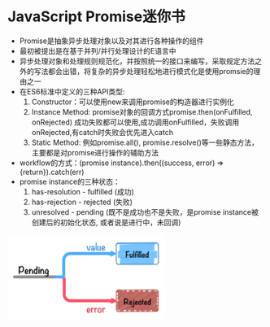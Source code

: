 <h1>JavaScript Promise迷你书</h1>

- Promise是抽象异步处理对象以及对其进行各种操作的组件
- 最初被提出是在基于并列/并行处理设计的E语言中
- 异步处理对象和处理规则规范化，并按照统一的接口来编写，采取规定方法之外的写法都会出错，将复杂的异步处理轻松地进行模式化是使用promsie的理由之一
- 在ES6标准中定义的三种API类型:
   	1. Constructor：可以使用new来调用promise的构造器进行实例化
   	2. Instance Method: promise对象的回调方式promise.then(onFulfilled, onRejected) 成功失败都可以使用,成功调用onFulfilled，失败调用onRejected,有catch时失败会优先进入catch
   	3. Static Method: 例如promise.all(), promise.resolve()等一些静态方法，主要都是对promise进行操作的辅助方法
- workflow的方式：(promise instance).then((success, error) => {return}).catch(err)
- promise instance的三种状态：
   	1. has-resolution - fulfilled (成功)
   	2. has-rejection - rejected (失败)
   	3. unresolved - pending (既不是成功也不是失败，是promise instance被创建后的初始化状态, 或者说是进行中，未回调)

<img src="https://github.com/zhuxinyu/blog/blob/master/JavaScript_Promise_mini_book/WeChat5a1ab298e01829dd4b3fdea1b5fdcea4.png" width = "310" height = "170" div align=center />